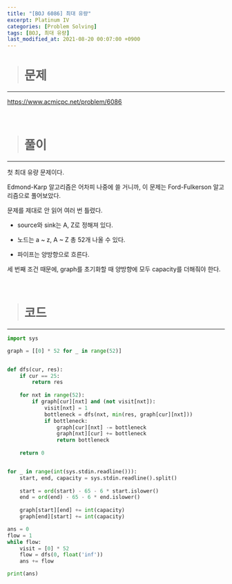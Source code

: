 ```yaml
---
title: "[BOJ 6086] 최대 유량"
excerpt: Platinum IV 
categories: [Problem Solving]
tags: [BOJ, 최대 유량]
last_modified_at: 2021-08-20 00:07:00 +0900
---
```


> # 문제
---

[<u>https://www.acmicpc.net/problem/6086</u>](https://www.acmicpc.net/problem/6086)

<br>

> # 풀이
---

첫 최대 유량 문제이다.

Edmond-Karp 알고리즘은 어차피 나중에 쓸 거니까, 이 문제는 Ford-Fulkerson 알고리즘으로 풀어보았다.

문제를 제대로 안 읽어 여러 번 틀렸다.

* source와 sink는 A, Z로 정해져 있다.

* 노드는 a ~ z, A ~ Z 총 52개 나올 수 있다.

* 파이프는 양방향으로 흐른다.
  
세 번째 조건 때문에, graph를 초기화할 때 양방향에 모두 capacity를 더해줘야 한다.

<br>

> # 코드
---

```python
import sys

graph = [[0] * 52 for _ in range(52)]


def dfs(cur, res):
    if cur == 25:
        return res
    
    for nxt in range(52):
        if graph[cur][nxt] and (not visit[nxt]):
            visit[nxt] = 1
            bottleneck = dfs(nxt, min(res, graph[cur][nxt]))
            if bottleneck:
                graph[cur][nxt] -= bottleneck
                graph[nxt][cur] += bottleneck
                return bottleneck
    
    return 0


for _ in range(int(sys.stdin.readline())):
    start, end, capacity = sys.stdin.readline().split()
    
    start = ord(start) - 65 - 6 * start.islower()
    end = ord(end) - 65 - 6 * end.islower()
    
    graph[start][end] += int(capacity)
    graph[end][start] += int(capacity)

ans = 0
flow = 1
while flow:
    visit = [0] * 52
    flow = dfs(0, float('inf'))
    ans += flow

print(ans)
```
